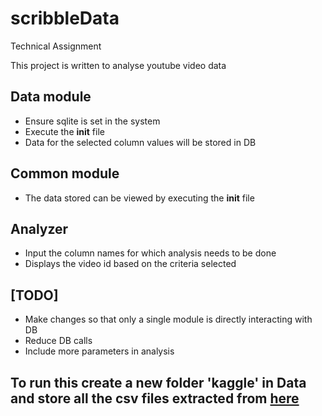 # scribbleData
Technical Assignment

This project is written to analyse youtube video data

## Data module
* Ensure sqlite is set in the system
* Execute the __init__ file
* Data for the selected column values will be stored in DB

## Common module
* The data stored can be viewed by executing the __init__ file

## Analyzer
* Input the column names for which analysis needs to be done
* Displays the video id based on the criteria selected

## [TODO]
* Make changes so that only a single module is directly interacting with DB
* Reduce DB calls
* Include more parameters in analysis

## To run this create a new folder 'kaggle' in Data and store all the csv files extracted from [here](https://www.kaggle.com/datasnaek/youtube-new)
